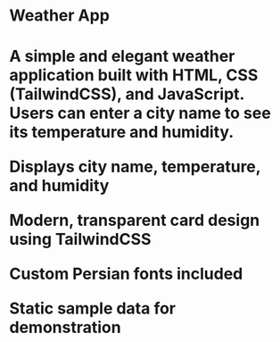 <h1>Weather App<h1>
  
A simple and elegant weather application built with HTML, CSS (TailwindCSS), and JavaScript. Users can enter a city name to see its temperature and humidity.

Displays city name, temperature, and humidity

Modern, transparent card design using TailwindCSS

Custom Persian fonts included

Static sample data for demonstration
